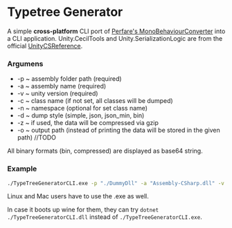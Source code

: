 # Typetree Generator

A simple **cross-platform** CLI port of [Perfare's MonoBehaviourConverter](https://github.com/Perfare/AssetStudio/blob/master/AssetStudioUtility/MonoBehaviourConverter.cs) into a CLI application.
Unity.CecilTools and Unity.SerializationLogic are from the official [UnityCSReference](https://github.com/Unity-Technologies/UnityCsReference).

### Argumens
  * -p  ~ assembly folder path (required)
  * -a  ~ assembly name (required)
  * -v  ~ unity version (required)
  * -c  ~ class name (if not set, all classes will be dumped)
  * -n  ~ namespace (optional for set class name)
  * -d  ~ dump style (simple, json, json_min, bin)
  * -z  ~ if used, the data will be compressed via gzip
  * -o  ~ output path (instead of printing the data will be stored in the given path) //TODO

All binary formats (bin, compressed) are displayed as base64 string.

### Example

```bash
./TypeTreeGeneratorCLI.exe -p "./DummyDll" -a "Assembly-CSharp.dll" -v "2018.4.36f1" -d json -o "./assembly-csharp.json"
```

Linux and Mac users have to use the .exe as well.

In case it boots up wine for them,
they can try ``dotnet ./TypeTreeGeneratorCLI.dll`` instead of ``./TypeTreeGeneratorCLI.exe``.
